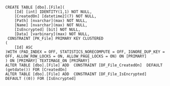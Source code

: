 ﻿```
CREATE TABLE [dbo].[File](
	[Id] [int] IDENTITY(1,1) NOT NULL,
	[CreatedOn] [datetime2](7) NOT NULL,
	[Path] [nvarchar](max) NOT NULL,
	[Name] [nvarchar](max) NOT NULL,
	[IsEncrypted] [bit] NOT NULL,
	[Data] [varbinary](max) NOT NULL,
 CONSTRAINT [PK_File] PRIMARY KEY CLUSTERED 
(
	[Id] ASC
)WITH (PAD_INDEX = OFF, STATISTICS_NORECOMPUTE = OFF, IGNORE_DUP_KEY = OFF, ALLOW_ROW_LOCKS = ON, ALLOW_PAGE_LOCKS = ON) ON [PRIMARY]
) ON [PRIMARY] TEXTIMAGE_ON [PRIMARY]
ALTER TABLE [dbo].[File] ADD  CONSTRAINT [DF_File_CreatedOn]  DEFAULT (getdate()) FOR [CreatedOn]
ALTER TABLE [dbo].[File] ADD  CONSTRAINT [DF_File_IsEncrypted]  DEFAULT ((0)) FOR [IsEncrypted]
```
